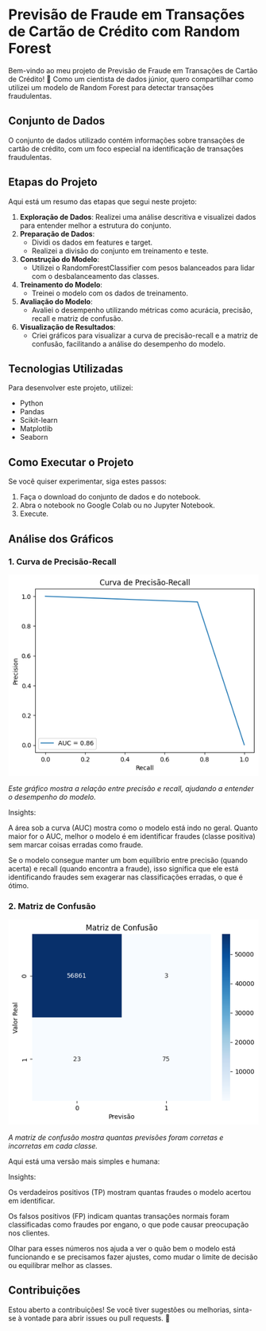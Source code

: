 # Previsão de Fraude em Transações de Cartão de Crédito com Random Forest

Bem-vindo ao meu projeto de Previsão de Fraude em Transações de Cartão de Crédito! 🚀 Como um cientista de dados júnior, quero compartilhar como utilizei um modelo de Random Forest para detectar transações fraudulentas.

## Conjunto de Dados

O conjunto de dados utilizado contém informações sobre transações de cartão de crédito, com um foco especial na identificação de transações fraudulentas.

## Etapas do Projeto

Aqui está um resumo das etapas que segui neste projeto:

1. **Exploração de Dados**: Realizei uma análise descritiva e visualizei dados para entender melhor a estrutura do conjunto.
2. **Preparação de Dados**: 
   - Dividi os dados em features e target.
   - Realizei a divisão do conjunto em treinamento e teste.
3. **Construção do Modelo**: 
   - Utilizei o RandomForestClassifier com pesos balanceados para lidar com o desbalanceamento das classes.
4. **Treinamento do Modelo**: 
   - Treinei o modelo com os dados de treinamento.
5. **Avaliação do Modelo**: 
   - Avaliei o desempenho utilizando métricas como acurácia, precisão, recall e matriz de confusão.
6. **Visualização de Resultados**: 
   - Criei gráficos para visualizar a curva de precisão-recall e a matriz de confusão, facilitando a análise do desempenho do modelo.

## Tecnologias Utilizadas

Para desenvolver este projeto, utilizei:

- Python
- Pandas
- Scikit-learn
- Matplotlib
- Seaborn

## Como Executar o Projeto

Se você quiser experimentar, siga estes passos:

1. Faça o download do conjunto de dados e do notebook.
2. Abra o notebook no Google Colab ou no Jupyter Notebook.
3. Execute.

## Análise dos Gráficos

### 1. Curva de Precisão-Recall

![Curva de Precisão-Recall](Imagens/precisaorecallmachine.png)

*Este gráfico mostra a relação entre precisão e recall, ajudando a entender o desempenho do modelo.*

Insights:

A área sob a curva (AUC) mostra como o modelo está indo no geral. Quanto maior for o AUC, melhor o modelo é em identificar fraudes (classe positiva) sem marcar coisas erradas como fraude.

Se o modelo consegue manter um bom equilíbrio entre precisão (quando acerta) e recall (quando encontra a fraude), isso significa que ele está identificando fraudes sem exagerar nas classificações erradas, o que é ótimo.

### 2. Matriz de Confusão

![Matriz de Confusão](Imagens/matrizmachine.png)

*A matriz de confusão mostra quantas previsões foram corretas e incorretas em cada classe.*


Aqui está uma versão mais simples e humana:

Insights:

Os verdadeiros positivos (TP) mostram quantas fraudes o modelo acertou em identificar.

Os falsos positivos (FP) indicam quantas transações normais foram classificadas como fraudes por engano, o que pode causar preocupação nos clientes.

Olhar para esses números nos ajuda a ver o quão bem o modelo está funcionando e se precisamos fazer ajustes, como mudar o limite de decisão ou equilibrar melhor as classes.


## Contribuições

Estou aberto a contribuições! Se você tiver sugestões ou melhorias, sinta-se à vontade para abrir issues ou pull requests.
🌟

